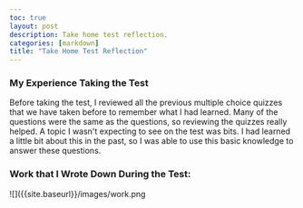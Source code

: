 ```yaml
---
toc: true
layout: post
description: Take home test reflection.
categories: [markdown]
title: "Take Home Test Reflection"
---
```


### My Experience Taking the Test

Before taking the test, I reviewed all the previous multiple choice quizzes that we have taken before to remember what I had learned. Many of the questions were the same as the questions, so reviewing the quizzes really helped. A topic I wasn't expecting to see on the test was bits. I had learned a little bit about this in the past, so I was able to use this basic knowledge to answer these questions.

### Work that I Wrote Down During the Test:

![]({{site.baseurl}}/images/work.png
